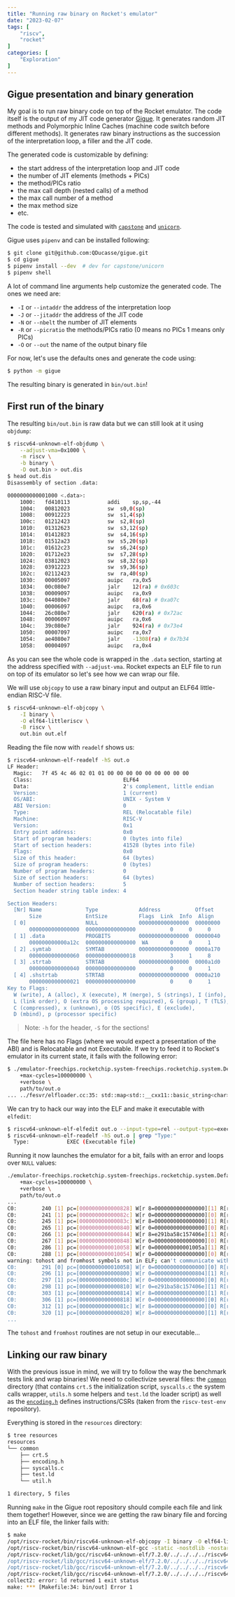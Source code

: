 ```yaml
---
title: "Running raw binary on Rocket's emulator"
date: "2023-02-07"
tags: [
    "riscv",
    "rocket"
]
categories: [
    "Exploration"
]
---
```


## Gigue presentation and binary generation

My goal is to run raw binary code on top of the Rocket emulator. The code itself is the output of my JIT code generator [Gigue](https://github.com/QDucasse/gigue). It generates random JIT methods and Polymorphic Inline Caches (machine code switch before different methods). It generates raw binary instructions as the succession of the interpretation loop, a filler and the JIT code.

The generated code is customizable by defining: 
- the start address of the interpretation loop and JIT code
- the number of JIT elements (methods + PICs)
- the method/PICs ratio 
- the max call depth (nested calls) of a method
- the max call number of a method
- the max method size
- etc.

The code is tested and simulated with [`capstone`](https://github.com/capstone-engine/capstone) and [`unicorn`](https://github.com/unicorn-engine/unicorn).

Gigue uses `pipenv` and can be installed following:

```bash
$ git clone git@github.com:QDucasse/gigue.git
$ cd gigue
$ pipenv install --dev  # dev for capstone/unicorn
$ pipenv shell
```

A lot of command line arguments help customize the generated code. The ones we need are: 
- `-I` or `--intaddr` the address of the interpretation loop
- `-J` or `--jitaddr` the address of the JIT code
- `-N` or `--nbelt` the number of JIT elements
- `-R` or `--picratio` the methods/PICs ratio (0 means no PICs 1 means only PICs)
- `-O` or `--out` the name of the output binary file

For now, let's use the defaults ones and generate the code using:
```bash
$ python -m gigue
```

The resulting binary is generated in `bin/out.bin`!

## First run of the binary

The resulting `bin/out.bin` is raw data but we can still look at it using `objdump`:
```bash
$ riscv64-unknown-elf-objdump \
    --adjust-vma=0x1000 \
    -m riscv \
    -b binary \
    -D out.bin > out.dis
$ head out.dis
Disassembly of section .data:

0000000000001000 <.data>:
    1000:	fd410113          	addi	sp,sp,-44
    1004:	00812023          	sw	s0,0(sp)
    1008:	00912223          	sw	s1,4(sp)
    100c:	01212423          	sw	s2,8(sp)
    1010:	01312623          	sw	s3,12(sp)
    1014:	01412823          	sw	s4,16(sp)
    1018:	01512a23          	sw	s5,20(sp)
    101c:	01612c23          	sw	s6,24(sp)
    1020:	01712e23          	sw	s7,28(sp)
    1024:	03812023          	sw	s8,32(sp)
    1028:	03912223          	sw	s9,36(sp)
    102c:	02112423          	sw	ra,40(sp)
    1030:	00005097          	auipc	ra,0x5
    1034:	00c080e7          	jalr	12(ra) # 0x603c
    1038:	00009097          	auipc	ra,0x9
    103c:	044080e7          	jalr	68(ra) # 0xa07c
    1040:	00006097          	auipc	ra,0x6
    1044:	26c080e7          	jalr	620(ra) # 0x72ac
    1048:	00006097          	auipc	ra,0x6
    104c:	39c080e7          	jalr	924(ra) # 0x73e4
    1050:	00007097          	auipc	ra,0x7
    1054:	ae4080e7          	jalr	-1308(ra) # 0x7b34
    1058:	00004097          	auipc	ra,0x4
```

As you can see the whole code is wrapped in the `.data` section, starting at the address specified with `--adjust-vma`. Rocket expects an ELF file to run on top of its emulator so let's see how we can wrap our file.

We will use `objcopy` to use a raw binary input and output an ELF64 little-endian RISC-V file.
```bash
$ riscv64-unknown-elf-objcopy \
    -I binary \
    -O elf64-littleriscv \
    -B riscv \
    out.bin out.elf
```

Reading the file now with `readelf` shows us:
```bash
$ riscv64-unknown-elf-readelf -hS out.o
LF Header:
  Magic:   7f 45 4c 46 02 01 01 00 00 00 00 00 00 00 00 00 
  Class:                             ELF64
  Data:                              2's complement, little endian
  Version:                           1 (current)
  OS/ABI:                            UNIX - System V
  ABI Version:                       0
  Type:                              REL (Relocatable file)
  Machine:                           RISC-V
  Version:                           0x1
  Entry point address:               0x0
  Start of program headers:          0 (bytes into file)
  Start of section headers:          41528 (bytes into file)
  Flags:                             0x0
  Size of this header:               64 (bytes)
  Size of program headers:           0 (bytes)
  Number of program headers:         0
  Size of section headers:           64 (bytes)
  Number of section headers:         5
  Section header string table index: 4

Section Headers:
  [Nr] Name              Type             Address           Offset
       Size              EntSize          Flags  Link  Info  Align
  [ 0]                   NULL             0000000000000000  00000000
       0000000000000000  0000000000000000           0     0     0
  [ 1] .data             PROGBITS         0000000000000000  00000040
       000000000000a12c  0000000000000000  WA       0     0     1
  [ 2] .symtab           SYMTAB           0000000000000000  0000a170
       0000000000000060  0000000000000018           3     1     8
  [ 3] .strtab           STRTAB           0000000000000000  0000a1d0
       0000000000000040  0000000000000000           0     0     1
  [ 4] .shstrtab         STRTAB           0000000000000000  0000a210
       0000000000000021  0000000000000000           0     0     1
Key to Flags:
  W (write), A (alloc), X (execute), M (merge), S (strings), I (info),
  L (link order), O (extra OS processing required), G (group), T (TLS),
  C (compressed), x (unknown), o (OS specific), E (exclude),
  D (mbind), p (processor specific)
```
> Note: `-h` for the header, `-S` for the sections!

The file here has no Flags (where we would expect a presentation of the ABI) and is Relocatable and not Executable. If we try to feed it to Rocket's emulator in its current state, it fails with the following error:
```bash
$ ./emulator-freechips.rocketchip.system-freechips.rocketchip.system.DefaultConfig \
    +max-cycles=100000000 \
    +verbose \
    path/to/out.o
... ../fesvr/elfloader.cc:35: std::map<std::__cxx11::basic_string<char>, long unsigned int> load_elf(const char*, memif_t*, reg_t*): Assertion `IS_ELF_EXEC(*eh64)' failed.

```

We can try to hack our way into the ELF and make it executable with `elfedit`:
```bash
$ riscv64-unknown-elf-elfedit out.o --input-type=rel --output-type=exec
$ riscv64-unknown-elf-readelf -hS out.o | grep "Type:"
  Type:            EXEC (Executable file)
```

Running it now launches the emulator for a bit, fails with an error and loops over `NULL` values:
```bash
./emulator-freechips.rocketchip.system-freechips.rocketchip.system.DefaultConfig \
    +max-cycles=100000000 \
    +verbose \
    path/to/out.o
...
C0:        240 [1] pc=[0000000000000828] W[r 8=0000000000000000][1] R[r 8=0000000000000002] R[r 0=0000000000000000] inst=[00147413] DASM(00147413)
C0:        241 [1] pc=[000000000000082c] W[r 0=0000000000000000][0] R[r 8=0000000000000000] R[r 0=0000000000000000] inst=[00040863] DASM(00040863)
C0:        245 [1] pc=[000000000000083c] W[r 8=0000000000000000][1] R[r 0=0000000000000000] R[r 0=0000000000000000] inst=[f1402473] DASM(f1402473)
C0:        265 [1] pc=[0000000000000840] W[r 0=0000000000000000][0] R[r 0=0000000000000000] R[r 8=0000000000000000] inst=[10802423] DASM(10802423)
C0:        266 [1] pc=[0000000000000844] W[r 8=e291ba58c157406e][1] R[r 0=0000000000000000] R[r 0=0000000000000000] inst=[7b202473] DASM(7b202473)
C0:        267 [1] pc=[0000000000000848] W[r 0=0000000000000000][0] R[r 0=0000000000000000] R[r 0=0000000000000000] inst=[7b200073] DASM(7b200073)
C0:        286 [1] pc=[0000000000010058] W[r 0=000000000001005a][1] R[r 0=0000000000000000] R[r 0=0000000000000000] inst=[0000bff5] DASM(0000bff5)
C0:        288 [1] pc=[0000000000010054] W[r 0=0000000000000000][0] R[r 0=0000000000000000] R[r 0=0000000000000000] inst=[10500073] DASM(10500073)
warning: tohost and fromhost symbols not in ELF; can't communicate with target
C0:        291 [0] pc=[0000000000010058] W[r 0=0000000000000000][0] R[r31=0000000000000000] R[r 0=0000000000000000] inst=[0000bff5] DASM(0000bff5)
C0:        296 [1] pc=[0000000000000800] W[r 0=0000000000000804][1] R[r 0=0000000000000000] R[r 0=0000000000000000] inst=[00c0006f] DASM(00c0006f)
C0:        297 [1] pc=[000000000000080c] W[r 0=0000000000000000][0] R[r 0=0000000000000000] R[r 0=0000000000000000] inst=[0ff0000f] DASM(0ff0000f)
C0:        298 [1] pc=[0000000000000810] W[r 0=e291ba58c157406e][1] R[r 8=e291ba58c157406e] R[r 0=0000000000000000] inst=[7b241073] DASM(7b241073)
C0:        303 [1] pc=[0000000000000814] W[r 8=0000000000000000][1] R[r 0=0000000000000000] R[r 0=0000000000000000] inst=[f1402473] DASM(f1402473)
C0:        306 [1] pc=[0000000000000818] W[r 0=0000000000000000][0] R[r 0=0000000000000000] R[r 8=0000000000000000] inst=[10802023] DASM(10802023)
C0:        312 [1] pc=[000000000000081c] W[r 8=0000000000000000][0] R[r 8=0000000000000000] R[r 0=0000000000000000] inst=[40044403] DASM(40044403)
C0:        320 [1] pc=[0000000000000820] W[r 8=0000000000000000][1] R[r 8=0000000000000000] R[r 0=0000000000000000] inst=[00347413] DASM(00347413)
...
```

The `tohost` and `fromhost` routines are not setup in our executable...


## Linking our raw binary

With the previous issue in mind, we will try to follow the way the benchmark tests link and wrap binaries! We need to collectivize several files: the [`common`](https://github.com/riscv-software-src/riscv-tests/tree/19bfdab48c2a6da4a2c67d5779757da7b073811d/benchmarks/common) directory (that contains `crt.S` the initialization script, `syscalls.c` the system calls wrapper, `utils.h` some helpers and `test.ld` the loader script) as well as the [`encoding.h`](https://github.com/riscv/riscv-test-env/blob/68cad7baf3ed0a4553fffd14726d24519ee1296a/encoding.h) defines instructions/CSRs (taken from the `riscv-test-env` repository). 

Everything is stored in the `resources` directory:
```bash
$ tree resources
resources
└── common
    ├── crt.S
    ├── encoding.h
    ├── syscalls.c
    ├── test.ld
    └── util.h

1 directory, 5 files
```

Running `make` in the Gigue root repository should compile each file and link them together! However, since we are getting the raw binary file and forcing into an ELF file, the linker fails with:
```bash
$ make
/opt/riscv-rocket/bin/riscv64-unknown-elf-objcopy -I binary -O elf64-littleriscv -B riscv --rename-section .data=.text bin/out.bin bin/out.o
/opt/riscv-rocket/bin/riscv64-unknown-elf-gcc -static -nostdlib -nostartfiles -lm -lgcc -T resources/common/test.ld bin/out.o bin/syscalls.o bin/crt.o -o bin/out
/opt/riscv-rocket/lib/gcc/riscv64-unknown-elf/7.2.0/../../../../riscv64-unknown-elf/bin/ld: bin/syscalls.o: can't link double-float modules with soft-float modules
/opt/riscv-rocket/lib/gcc/riscv64-unknown-elf/7.2.0/../../../../riscv64-unknown-elf/bin/ld: failed to merge target specific data of file bin/syscalls.o
/opt/riscv-rocket/lib/gcc/riscv64-unknown-elf/7.2.0/../../../../riscv64-unknown-elf/bin/ld: bin/crt.o: can't link double-float modules with soft-float modules
/opt/riscv-rocket/lib/gcc/riscv64-unknown-elf/7.2.0/../../../../riscv64-unknown-elf/bin/ld: failed to merge target specific data of file bin/crt.o
collect2: error: ld returned 1 exit status
make: *** [Makefile:34: bin/out] Error 1
```